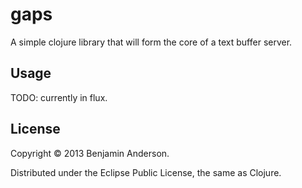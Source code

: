 # gaps

A simple clojure library that will form the core of a text buffer server.

## Usage

TODO: currently in flux.

## License

Copyright © 2013 Benjamin Anderson.

Distributed under the Eclipse Public License, the same as Clojure.
